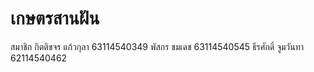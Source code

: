 # เกษตรสานฝัน 
สมาชิก
    กิตติขจร แก้วกุลา 63114540349
    พัสกร ชมเดช 63114540545 
    ธีรศักดิ์ จูมวันทา 62114540462